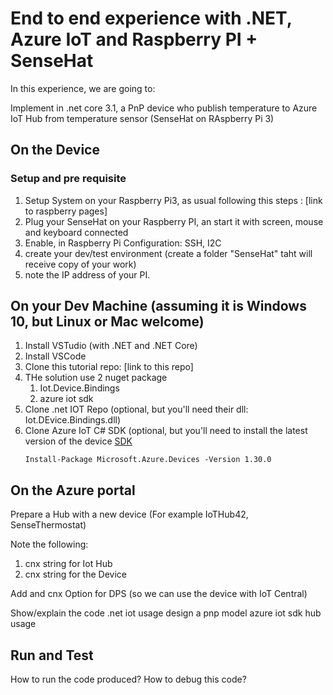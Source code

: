# End to end experience with .NET, Azure IoT and Raspberry PI + SenseHat

In this experience, we are going to:

Implement in .net core 3.1, a PnP device who publish temperature to Azure IoT Hub from temperature sensor (SenseHat on RAspberry Pi 3)

## On the Device

### Setup and pre requisite

1. Setup System on your Raspberry Pi3, as usual following this steps : [link to raspberry pages] 
1. Plug your SenseHat on your Raspberry PI, an start it with screen, mouse and keyboard connected
1. Enable, in Raspberry Pi Configuration: SSH, I2C
1. create your dev/test environment (create a folder "SenseHat" taht will receive copy of your work)
1. note the IP address of your PI.

## On your Dev Machine (assuming it is Windows 10, but Linux or Mac welcome)

1. Install VSTudio (with .NET and .NET Core)
1. Install VSCode
1. Clone this tutorial repo: [link to this repo]
1. THe solution use 2 nuget package 
    1. Iot.Device.Bindings
    1. azure iot sdk  
1. Clone .net IOT Repo (optional, but you'll need their dll: Iot.DEvice.Bindings.dll)
1. Clone Azure IoT C# SDK (optional, but you'll need to install the  latest version of the device [SDK](https://www.nuget.org/packages/Microsoft.Azure.Devices/)
    ```dotnetcli
    Install-Package Microsoft.Azure.Devices -Version 1.30.0
    ```
## On the Azure portal
Prepare a Hub with a new device
(For example IoTHub42, SenseThermostat)

Note the following:
1. cnx string for Iot Hub
1. cnx string for the Device


Add and cnx Option for DPS (so we can use the device with IoT Central)


Show/explain the code
    .net iot usage
    design a pnp model
    azure iot sdk hub usage


## Run and Test
How to run the code produced?
How to debug this code?
